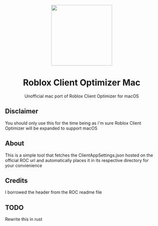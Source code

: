 <div align="center">
    <a href="https://github.com/LowSpecGamerROBLOX/Roblox-Client-Optimizer-Mac">
        <img height=200 src=""/>
    </a>
    <h1>Roblox Client Optimizer Mac</h1>
    <p>Unofficial mac port of Roblox Client Optimizer for macOS</p>
</div>

## Disclaimer

You should only use this for the time being as i'm sure Roblox Client Optimizer will be expanded to support macOS

## About

This is a simple tool that fetches the ClientAppSettings.json hosted on the official ROC url and automatically places it in its respective directory for your convienience

## Credits

I borrowed the header from the ROC readme file

## TODO

Rewrite this in rust
